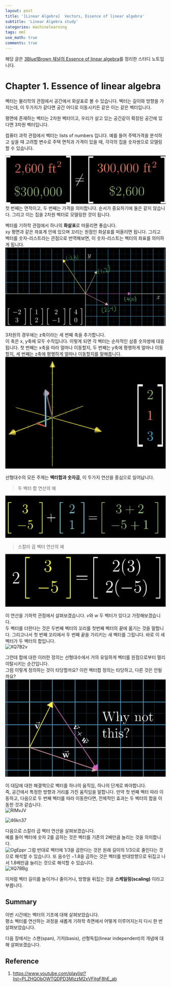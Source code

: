 ```yaml
---
layout: post
title: '[Linear Algebra]  Vectors, Essence of linear algebra'
subtitle: 'Linear Algebra study'
categories: machinelearning
tags: mml
use_math: true
comments: true
---
```



해당 글은 [3Blue1Brown 채널의 Essence of linear algebra](https://www.youtube.com/playlist?list=PLZHQObOWTQDPD3MizzM2xVFitgF8hE_ab)를 정리한 스터디 노트입니다.

# Chapter 1. Essence of linear algebra

벡터는 물리학의 관점에서 공간에서 화살표로 볼 수 있습니다. 벡터는 길이와 방향을 가지는데, 이 두가지가 같다면 공간 어디로 이동시키든 같은 이는 같은 벡터입니다. <br>

평면에 존재하는 벡터는 2차원 벡터이고, 우리가 살고 있는 공간같이 확장된 공간에 있다면 3차원 벡터입니다.

컴퓨터 과학 관점에서 벡터는 lists of numbers 입니다. 예를 들어 주택가격을 분석하고 싶을 때 고려할 변수로 주택 면적과 가격이 있을 때, 각각의 집을 숫자쌍으로 모델링 할 수 있습니다. <br>

![img](/assets/img/algebra/IMG_02BAAF372373-1.jpeg)
첫 번째는 면적이고, 두 번째는 가격을 의미합니다. 순서가 중요하기에 둘은 같지 않습니다. 그리고 이는 집을 2차원 벡터로 모델링한 것이 됩니다.

벡터를 기하학 관점에서 하나의 **화살표**로 떠올리면 좋습니다. <br>
xy 평면과 같은 좌표계 안에 있으며 꼬리는 원점인 화살표를 떠올리면 됩니다. 그리고 벡터를 숫자-리스트라는 관점으로 번역해보면, 이 숫자-리스트는 벡터의 좌표를 의미하게 됩니다. <br>
![img](/assets/img/algebra/IMG_B1E5DBC10822-1.jpeg)

3차원의 경우에는 z축이라는 세 번째 축을 추가합니다. <br>
이 축은 x, y축에 모두 수직입니다. 이렇게 되면 각 벡터는 순차적인 삼중 숫자쌍에 대응됩니다. 첫 번째는 x축을 따라 얼마나 이동할지, 두 번째는 y축에 평행하게 얼마나 이동할지, 세 번째는 z축에 평행하게 얼마나 이동할지를 말해줍니다. <br>
![img](/assets/img/algebra/IMG_E0715802CBC4-1.jpeg)

선형대수의 모든 주제는 **벡터합과 숫자곱**, 이 두가지 연산을 중심으로 일어납니다.

>두 벡터 합 연산의 예

![img](/assets/img/algebra/algebra01.png)

> 스칼라 곱 벡터 연산의 예

![img](/assets/img/algebra/algebra02.png)

이 연산을 기하학 관점에서 살펴보겠습니다. $v$와 $w$ 두 벡터가 있다고 가정해보겠습니다. <br>
두 벡터를 더한다는 것은 두번째 벡터의 꼬리를 첫번째 벡터의 끝에 옮기는 것을 말합니다. 그리고나서 첫 번째 꼬리에서 두 번째 끝을 가리키는 새 벡터를 그립니다. 바로 이 새 벡터가 두 벡터의 합입니다. <br>
![XQ7B2v](https://user-images.githubusercontent.com/48666867/139527024-110f1923-50ba-4fa5-8532-9c61843a70ef.gif)

그런데 합에 대한 이러한 정의는 선형대수에서 거의 유일하게 벡터를 원점으로부터 멀리 이탈시키는 순간입니다. <br>
그럼 이렇게 정의하는 것이 타당할까요? 이런 벡터합 정의는 타당하고, 다른 것은 안될까요? <br>
![img](/assets/img/algebra/IMG_1EB47ECD21A8-1.jpeg)

이 대답에 대한 해결책으로 벡터를 하나의 움직임, 하나의 단계로 봐야합니다. <br>
즉, 공간에서 특정한 방향과 거리를 가진 움직임을 말합니다. 만약 첫 번째 벡터 따라 이동하고, 다음으로 두 번째 벡터를 따라 이동한다면, 전체적인 효과는 두 벡터의 합을 이동한 것과 같습니다. <br>
![RlMvJV](https://user-images.githubusercontent.com/48666867/139527370-ad03bd6a-c017-4ed2-aac1-d37e539bf75b.gif)

![46kn37](https://user-images.githubusercontent.com/48666867/139527454-4698d6d9-c224-4774-8379-648d12199af2.gif)

다음으로 스칼라 곱 벡터 연산을 살펴보겠습니다. <br>
예를 들어 벡터에 숫자 2를 곱하는 것은 벡터를 기존의 2배만큼 늘리는 것을 의미합니다. <br>
![OgEppr](https://user-images.githubusercontent.com/48666867/139528118-d8ff20b7-9afd-436b-a629-e19aeb529d88.gif)
그럼 반대로 벡터에 $1/3$을 곱한다는 것은 원래 길이의 $1/3$으로 줄인다는 것으로 해석할 수 있습니다. 또 음수인 $-1.8$을 곱하는 것은 벡터를 반대방향으로 뒤집고 나서 $1.8$배만큼 늘리는 것으로 해석할 수 있습니다. <br>
![XQ7BBg](https://user-images.githubusercontent.com/48666867/139528220-b54a4ba7-a2a2-4a37-bae2-7e5ba62bcecc.gif)

이처럼 벡터 길이를 늘이거나 줄이거나, 방향을 뒤집는 것을 **스케일링(scaling)** 이라고 부릅니다.

## Summary
이번 시간에는 벡터의 기초에 대해 살펴보았습니다. <br>
평소 벡터를 연산하는 과정을 새롭게 기하학 측면에서 어떻게 이루어지는지 다시 한 번 살펴보았습니다. 

다음 장에서는 스팬(span), 기저(basis), 선형독립(linear independent)의 개념에 대해 살펴보겠습니다.

## Reference
1. https://www.youtube.com/playlist?list=PLZHQObOWTQDPD3MizzM2xVFitgF8hE_ab
